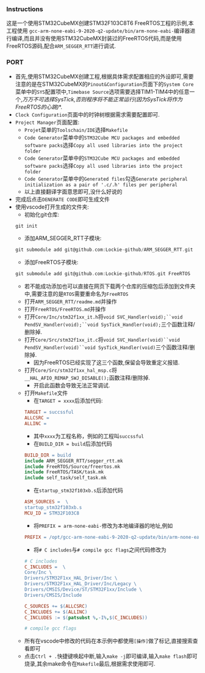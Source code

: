 ### Instructions 
这是一个使用STM32CubeMX创建STM32F103C8T6 FreeRTOS工程的示例,本工程使用 `gcc-arm-none-eabi-9-2020-q2-update/bin/arm-none-eabi-`编译器进行编译,而且并没有使用STM32CubeMX封装过的FreeRTOS代码,而是使用FreeRTOS源码,配合`ARM_SEGGER_RTT`进行调试.
### PORT
* 首先,使用STM32CubeMX创建工程,根据具体需求配置相应的外设即可,需要注意的是在STM32CubeMX的`Pinout&Configuration`页面下的`System Core`菜单中的`SYS`配置项中,`Timebase Source`选项需要选择TIM1-TIM4中的任意一个,**万万不可选择SysTick,否则程序将不能正常运行*(因为SysTick将作为FreeRTOS的心跳)**.
* `Clock Configuration`页面中的时钟树根据需求需要配置即可.
* `Project Manager`页面配置:
    * `Projet`菜单的`Toolschain/IDE`选择`Makefile`
    * `Code Generator`菜单中的`STM32Cube MCU packages and embedded software packs`选择`Copy all used libraries into the project folder`
    * `Code Generator`菜单中的`STM32Cube MCU packages and embedded software packs`选择`Copy all used libraries into the project folder`
    * `Code Generator`菜单中的`Generated files`勾选`Generate peripheral initialization as a pair of '.c/.h' files per peripheral`
    * 以上直接翻译字面意思即可,没什么好说的
* 完成后点击`DENERATE CODE`即可生成文件
* 使用vscode打开生成的文件夹:
    * 初始化git仓库:
    ```C
    git init
    ```
    * 添加ARM_SEGGER_RTT子模块:
    ```C
    git submodule add git@github.com:Lockie-github/ARM_SEGGER_RTT.git 
    ```
    * 添加FreeRTOS子模块:
    ```C
    git submodule add git@github.com:Lockie-github/RTOS.git FreeRTOS  
    ```
    * 若不能成功添加也可以直接在网页下载两个仓库的压缩包后添加到文件夹中,需要注意的是`RTOS`需要重命名为`FreeRTOS`
    * 打开`ARM_SEGGER_RTT/readme.md`并操作
    * 打开`FreeRTOS/FreeRTOS.md`并操作 
    * 打开`Core/Inc/stm32f1xx_it.h`将`void SVC_Handler(void);``void PendSV_Handler(void);``void SysTick_Handler(void);`三个函数注释/删除掉.
    * 打开`Core/Src/stm32f1xx_it.c`将`void SVC_Handler(void)``void PendSV_Handler(void)``void SysTick_Handler(void)`三个函数注释/删除掉.
        * 因为FreeRTOS已经实现了这三个函数,保留会导致重定义报错.
    * 打开`Core/Src/stm32f1xx_hal_msp.c`将`__HAL_AFIO_REMAP_SWJ_DISABLE();`函数注释/删除掉.
        * 开启此函数会导致无法正常调试.
    * 打开`Makefile`文件
        * 在`TARGET = xxxx`后添加代码:
        ```Makefile
        TARGET = succssful
        ALLCSRC = 
        ALLINC = 
        ```
        * 其中`xxxx`为工程名称，例如的工程叫`succssful`
        * 在`BUILD_DIR = build`后添加代码
        ```Makefile
        BUILD_DIR = build
        include ARM_SEGGER_RTT/segger_rtt.mk
        include FreeRTOS/Source/freertos.mk
        include FreeRTOS/TASK/task.mk
        include self_task/self_task.mk
        ```
         * 在`startup_stm32f103xb.s`后添加代码
        ```Makefile
        ASM_SOURCES =  \
        startup_stm32f103xb.s
        MCU_ID = STM32F103C8
        ```    
        * 将`PREFIX = arm-none-eabi-`修改为本地编译器的地址,例如
        ```Makefile
        PREFIX = /opt/gcc-arm-none-eabi-9-2020-q2-update/bin/arm-none-eabi-
        ```
        * 将`# C includes`与`# compile gcc flags`之间代码修改为
        ```Makefile
        # C includes
        C_INCLUDES =  \
        Core/Inc \
        Drivers/STM32F1xx_HAL_Driver/Inc \
        Drivers/STM32F1xx_HAL_Driver/Inc/Legacy \
        Drivers/CMSIS/Device/ST/STM32F1xx/Include \
        Drivers/CMSIS/Include

        C_SOURCES += $(ALLCSRC)
        C_INCLUDES += $(ALLINC)
        C_INCLUDES := $(patsubst %,-I%,$(C_INCLUDES))
        
        # compile gcc flags
        ```
    * 所有在vscode中修改的代码在本示例中都使用`[操作]`做了标记,直接搜索查看即可
    * 点击`Ctrl + .`快捷键唤起中断,输入`make -j`即可编译,输入`make flash`即可烧录,其余make命令在`Makefile`最后,根据需求使用即可.
